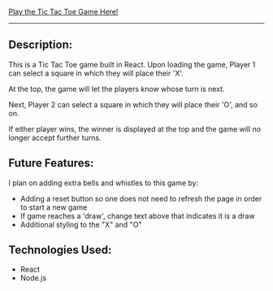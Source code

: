 [Play the Tic Tac Toe Game Here!](https://tic-tac-toe-zv.herokuapp.com/)

---

## Description:
This is a Tic Tac Toe game built in React. Upon loading the game, Player 1 can select a square in which they will place their 'X'. 

At the top, the game will let the players know whose turn is next. 

Next, Player 2 can select a square in which they will place their 'O', and so on. 

If either player wins, the winner is displayed at the top and the game will no longer accept further turns.

## Future Features: 
I plan on adding extra bells and whistles to this game by:
- Adding a reset button so one does not need to refresh the page in order to start a new game
- If game reaches a 'draw', change text above that indicates it is a draw
- Additional styling to the "X" and "O" 

## Technologies Used: 
- React 
- Node.js
